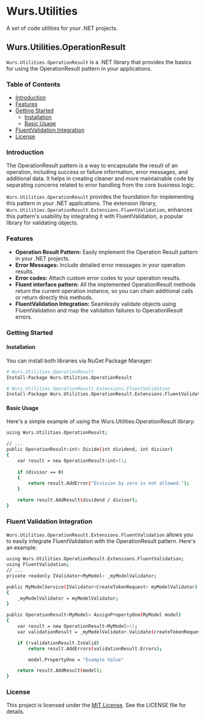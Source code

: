 # Wurs.Utilities
A set of code utilities for your .NET projects.

## Wurs.Utilities.OperationResult

`Wurs.Utilities.OperationResult` is a .NET library that provides the basics for using the OperationResult pattern in your applications.

### Table of Contents

- [Introduction](#introduction)
- [Features](#features)
- [Getting Started](#getting-started)
  - [Installation](#installation)
  - [Basic Usage](#basic-usage)
- [FluentValidation Integration](#fluentvalidation-integration)
- [License](#license)

### Introduction

The OperationResult pattern is a way to encapsulate the result of an operation, including success or failure information, error messages, and additional data. It helps in creating cleaner and more maintainable code by separating concerns related to error handling from the core business logic.

`Wurs.Utilities.OperationResult` provides the foundation for implementing this pattern in your .NET applications. The extension library, `Wurs.Utilities.OperationResult.Extensions.FluentValidation`, enhances this pattern's usability by integrating it with FluentValidation, a popular library for validating objects.

### Features

- **Operation Result Pattern:** Easily implement the Operation Result pattern in your .NET projects.
- **Error Messages:** Include detailed error messages in your operation results.
- **Error codes:** Attach custom error codes to your operation results.
- **Fluent interface pattern:** All the implemented OperationResult<T> methods return the current operation instance, so you can chain additional calls or return directly this methods.
- **FluentValidation Integration:** Seamlessly validate objects using FluentValidation and map the validation failures to OperationResult errors.

### Getting Started

#### Installation

You can install both libraries via NuGet Package Manager:

```bash
# Wurs.Utilities.OperationResult
Install-Package Wurs.Utilities.OperationResult

# Wurs.Utilities.OperationResult.Extensions.FluentValidation
Install-Package Wurs.Utilities.OperationResult.Extensions.FluentValidation
```
#### Basic Usage
Here's a simple example of using the Wurs.Utilities.OperationResult library:
```bash
using Wurs.Utilities.OperationResult;

// ...
public OperationResult<int> Divide(int dividend, int divisor)
{
    var result = new OperationResult<int>();
    
    if (divisor == 0)
    {
        return result.AddError("Division by zero is not allowed.");
    }

    return result.AddResult(dividend / divisor);
}
```
### Fluent Validation Integration
`Wurs.Utilities.OperationResult.Extensions.FluentValidation` allows you to easily integrate FluentValidation with the OperationResult pattern. Here's an example:

```bash
using Wurs.Utilities.OperationResult.Extensions.FluentValidation;
using FluentValidation;
// ...
private readonly IValidator<MyModel> _myModelValidator;

public MyModelService(IValidator<CreateTokenRequest> myModelValidator)
{
    _myModelValidator = myModelValidator;
}

public OperationResult<MyModel> AssignPropertyOne(MyModel model)
{
    var result = new OperationResult<MyModel>();
    var validationResult = _myModelValidator.Validate(createTokenRequest);

    if (!validationResult.IsValid)
        return result.AddErrors(validationResult.Errors);

        model.PropertyOne = "Example Value"

    return result.AddResult(model);
}
```

### License
This project is licensed under the [MIT License](https://choosealicense.com/licenses/mit/). See the LICENSE file for details.

